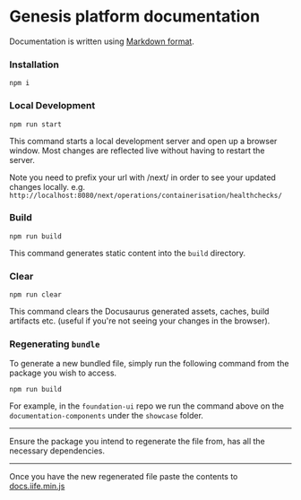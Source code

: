 # Genesis platform documentation

Documentation is written using [Markdown format](markdown-syntax.md).

### Installation

```
npm i
```

### Local Development

```
npm run start
```

This command starts a local development server and open up a browser window. Most changes are reflected live without having to restart the server.

Note you need to prefix your url with /next/ in order to see your updated changes locally. e.g. `http://localhost:8080/next/operations/containerisation/healthchecks/`

### Build

```
npm run build
```

This command generates static content into the `build` directory.

### Clear

```
npm run clear
```

This command clears the Docusaurus generated assets, caches, build artifacts etc. (useful if you're not seeing your changes in the browser).

### Regenerating `bundle`

To generate a new bundled file, simply run the following command from the package you wish to access.

```
npm run build
``` 

For example, in the `foundation-ui` repo we run the command above on the `documentation-components` under the `showcase` folder. 

***
Ensure the package you intend to regenerate the file from, has all the necessary dependencies. 
***
Once you have the new regenerated file paste the contents to [docs.iife.min.js]( static/js/docs.iife.min.js)